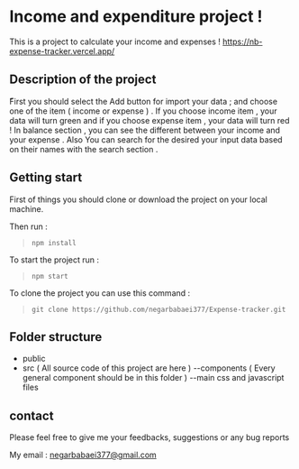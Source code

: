 # Income and expenditure project !
This is a project to calculate your income and expenses !
https://nb-expense-tracker.vercel.app/

## Description of the project
ّFirst you should select the Add button for import your data ; 
and choose one of the item ( income or expense ) .
If you choose income item , your data will turn green and if you choose expense item , your data will turn red !
In balance section , you can see the different between your income and your expense .
Also You can search for the desired your input data based on their names with the search section .

## Getting start
First of things you should clone or download the project on your local machine.

Then run :
> `npm install`

To start the project run :
>`npm start`

To clone the project you can use this command :
> `git clone https://github.com/negarbabaei377/Expense-tracker.git`

## Folder structure 

 - public
 - src ( All source code of this project are here )
 --components ( Every general component should be in this folder )
 --main css and javascript files

## contact
Please feel free to give me your feedbacks, suggestions or any bug reports

My email : negarbabaei377@gmail.com
